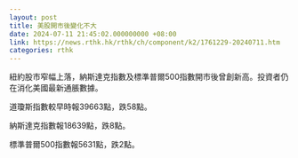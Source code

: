 ```yaml
---
layout: post
title: 美股開市後變化不大
date: 2024-07-11 21:45:02.000000000 +08:00
link: https://news.rthk.hk/rthk/ch/component/k2/1761229-20240711.htm
categories: rthk
---
```


紐約股市窄幅上落，納斯達克指數及標準普爾500指數開市後曾創新高。投資者仍在消化美國最新通脹數據。

道瓊斯指數較早時報39663點，跌58點。

納斯達克指數報18639點，跌8點。

標準普爾500指數報5631點，跌2點。
